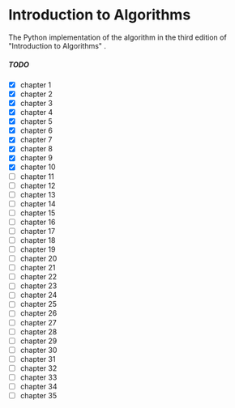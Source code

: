 # Introduction to Algorithms

The Python implementation of the algorithm in the third edition of "Introduction to Algorithms" .

##### TODO

- [x] chapter 1
- [x] chapter 2
- [x] chapter 3
- [x] chapter 4
- [x] chapter 5
- [x] chapter 6
- [x] chapter 7
- [x] chapter 8
- [x] chapter 9
- [x] chapter 10
- [ ] chapter 11
- [ ] chapter 12
- [ ] chapter 13
- [ ] chapter 14
- [ ] chapter 15
- [ ] chapter 16
- [ ] chapter 17
- [ ] chapter 18
- [ ] chapter 19
- [ ] chapter 20
- [ ] chapter 21
- [ ] chapter 22
- [ ] chapter 23
- [ ] chapter 24
- [ ] chapter 25
- [ ] chapter 26
- [ ] chapter 27
- [ ] chapter 28
- [ ] chapter 29
- [ ] chapter 30
- [ ] chapter 31
- [ ] chapter 32
- [ ] chapter 33
- [ ] chapter 34
- [ ] chapter 35
